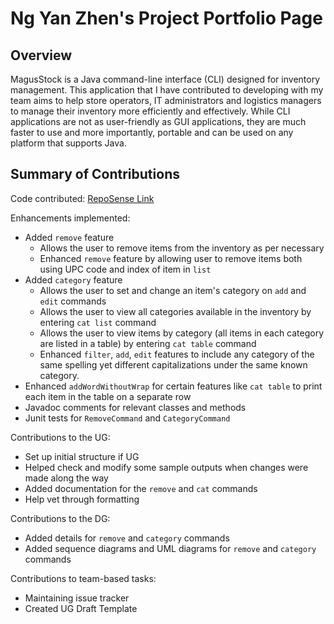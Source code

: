# Ng Yan Zhen's Project Portfolio Page

## Overview 
MagusStock is a Java command-line interface (CLI) designed for inventory management.
This application that I have contributed to developing with my team aims to help store operators,
IT administrators and logistics managers to manage their inventory more efficiently and effectively.
While CLI applications are not as user-friendly as GUI applications, they are much faster to use
and more importantly, portable and can be used on any platform that supports Java.

## Summary of Contributions
Code contributed: [RepoSense Link](https://nus-cs2113-ay2223s2.github.io/tp-dashboard/?search=ng-yz&sort=groupTitle&sortWithin=title&timeframe=commit&mergegroup=&groupSelect=groupByRepos&breakdown=true&checkedFileTypes=docs~functional-code~test-code~other&since=2023-02-17&tabOpen=true&tabType=authorship&zFR=false&tabAuthor=Ng-YZ&tabRepo=AY2223S2-CS2113-W12-3%2Ftp%5Bmaster%5D&authorshipIsMergeGroup=false&authorshipFileTypes=docs~functional-code~test-code&authorshipIsBinaryFileTypeChecked=false&authorshipIsIgnoredFilesChecked=false)

Enhancements implemented:
* Added `remove` feature
  * Allows the user to remove items from the inventory as per necessary
  * Enhanced `remove` feature by allowing user to remove items both using UPC code and index of item in `list`
* Added `category` feature 
  * Allows the user to set and change an item's category on `add` and `edit` commands
  * Allows the user to view all categories available in the inventory by entering `cat list` command
  * Allows the user to view items by category (all items in each category are listed in a table) by entering `cat table` command
  * Enhanced `filter`, `add`, `edit` features to include any category of the same spelling yet different capitalizations under the same known category.
* Enhanced `addWordWithoutWrap` for certain features like `cat table` to print each item in the table on a separate row 
* Javadoc comments for relevant classes and methods
* Junit tests for `RemoveCommand` and `CategoryCommand`

Contributions to the UG:
* Set up initial structure if UG
* Helped check and modify some sample outputs when changes were made along the way
* Added documentation for the `remove` and `cat` commands
* Help vet through formatting

Contributions to the DG:
* Added details for `remove` and `category` commands
* Added sequence diagrams and UML diagrams for `remove` and `category` commands

Contributions to team-based tasks:
* Maintaining issue tracker
* Created UG Draft Template